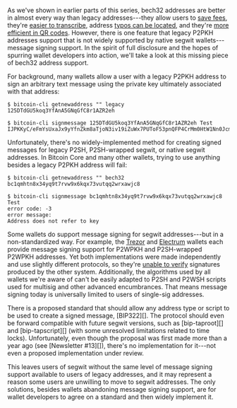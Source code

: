 As we've shown in earlier parts of this series, bech32 addresses are
better in almost every way than legacy addresses---they allow users to
[save fees][bech32 save fees], they're [easier to transcribe][bech32
transcribe], address [typos can be located][bech32 locate typos], and
they're [more efficient in QR codes][bech32 qr codes].  However, there
is one feature that legacy P2PKH addresses support that is not widely
supported by native segwit wallets---message signing support.  In the
spirit of full disclosure and the hopes of spurring wallet developers
into action, we'll take a look at this missing piece of bech32 address
support.

For background, many wallets allow a user with a legacy P2PKH address to
sign an arbitrary text message using the private key ultimately
associated with that address:

    $ bitcoin-cli getnewaddress "" legacy
    125DTdGU5koq3YfAnA5GNqGfC8r1AZR2eh

    $ bitcoin-cli signmessage 125DTdGU5koq3YfAnA5GNqGfC8r1AZR2eh Test
    IJPKKyC/eFmYsUxaJx9yYfnZkm8aTjoN3iv19iZuWx7PUToF53pnQFP4CrMm0HtW1Nn0Jcm95Le/yJeTrxJwgxU=

Unfortunately, there's no widely-implemented method for creating signed
messages for legacy P2SH, P2SH-wrapped segwit, or native segwit
addresses.  In Bitcoin Core and many other wallets, trying to use
anything besides a legacy P2PKH address will fail:

    $ bitcoin-cli getnewaddress "" bech32
    bc1qmhtn8x34yq9t7rvw9x6kqx73vutqq2wrxawjc8

    $ bitcoin-cli signmessage bc1qmhtn8x34yq9t7rvw9x6kqx73vutqq2wrxawjc8 Test
    error code: -3
    error message:
    Address does not refer to key

Some wallets do support message signing for segwit addresses---but in a
non-standardized way.  For example, the [Trezor][trezor segwit
signmessage] and [Electrum][electrum segwit signmessage] wallets each
provide message signing support for P2WPKH and P2SH-wrapped P2WPKH
addresses.  Yet both implementations were made independently and use
slightly different protocols, so they're [unable to verify][trezor
electrum incompatible] signatures produced by the other system.
Additionally, the algorithms used by all wallets we're aware of can't be
easily adapted to P2SH and P2WSH scripts used for multisig and other
advanced encumbrances.  That means message signing today is universally
limited to users of single-sig addresses.

There is a proposed standard that should allow any address type or
script to be used to create a signed message, [BIP322][].  The protocol
should even be forward compatible with future segwit versions, such as
[bip-taproot][] and [bip-tapscript][] (with some unresolved limitations
related to time locks).  Unfortunately, even though the proposal was
first made more than a year ago (see [Newsletter #13][]), there's no
implementation for it---not even a proposed implementation under review.

This leaves users of segwit without the same level of message signing
support available to users of legacy addresses, and it may represent a
reason some users are unwilling to move to segwit addresses.  The only
solutions, besides wallets abandoning message signing support, are for
wallet developers to agree on a standard and then widely implement it.


[bech32 save fees]: /en/bech32-sending-support/#fee-savings-with-native-segwit
[bech32 transcribe]: /en/bech32-sending-support/#reading-and-transcribing-bech32-addresses
[bech32 locate typos]: /en/bech32-sending-support/#locating-typos-in-bech32-addresses
[bech32 qr codes]: /en/bech32-sending-support/#creating-more-efficient-qr-codes-with-bech32-addresses
[trezor segwit signmessage]: https://github.com/trezor/trezor-mcu/issues/169
[electrum segwit signmessage]: https://github.com/spesmilo/electrum/issues/2977
[trezor electrum incompatible]: https://github.com/spesmilo/electrum/issues/3861
